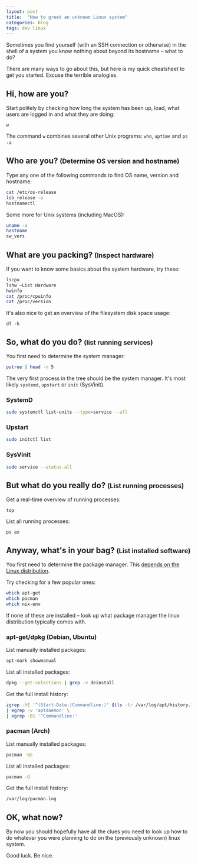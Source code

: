 ```yaml
---
layout: post
title:  "How to greet an unknown Linux system"
categories: blog
tags: dev linux
---
```


Sometimes you find yourself (with an SSH connection or otherwise) in the shell of a system you know nothing about beyond its hostname – what to do?

There are many ways to go about this, but here is my quick cheatsheet to get you started. Excuse the terrible analogies.

## Hi, how are you?
Start politely by checking how long the system has been up, load, what users are logged in and what they are doing:
```
w
```
The command `w` combines several other Unix programs: `who`, `uptime` and `ps -a`.

## Who are you? <small>(Determine OS version and hostname)</small>
Type any one of the following commands to find OS name, version and hostname:
```sh
cat /etc/os-release
lsb_release -a
hostnamectl
```

Some more for Unix systems (including MacOS):
```sh
uname -a
hostname
sw_vers
```

## What are you packing? <small>(Inspect hardware)</small>

If you want to know some basics about the system hardware, try these:
```sh
lscpu
lshw –List Hardware
hwinfo
cat /proc/cpuinfo
cat /proc/version
```

It's also nice to get an overview of the filesystem disk space usage:
```
df -h
```

## So, what do you do? <small>(list running services)</small>

You first need to determine the system manager:
```sh
pstree | head -n 5
```
The very first process in the tree should be the system manager. It's most likely `systemd`, `upstart` or `init` (SysVinit).


### SystemD
```sh
sudo systemctl list-units --type=service --all
```

### Upstart
```sh
sudo initctl list
```

### SysVinit
```sh
sudo service --status-all
```

## But what do you really do? <small>(List running processes)</small>
Get a real-time overview of running processes:
```
top
```

List all running processes:
```
ps ax
```


## Anyway, what's in your bag? <small>(List installed software)</small>

You first need to determine the package manager. This [depends on the Linux distribution](https://en.wikipedia.org/wiki/List_of_software_package_management_systems#Linux).

Try checking for a few popular ones:
```sh
which apt-get
which pacman
which nix-env
```
If none of these are installed – look up what package manager the linux distribution typically comes with.

### apt-get/dpkg (Debian, Ubuntu)
List manually installed packages:
```sh
apt-mark showmanual
```

List all installed packages:
```sh
dpkg --get-selections | grep -v deinstall
```

Get the full install history:
```sh
zgrep -hE '^(Start-Date:|Commandline:)' $(ls -tr /var/log/apt/history.log*.gz ) \
| egrep -v 'aptdaemon' \
| egrep -B1 '^Commandline:'
```

### pacman (Arch)
List manually installed packages:
```sh
pacman -Qe
```

List all installed packages:
```sh
pacman -Q
```

Get the full install history:
```sh
/var/log/pacman.log
```

## OK, what now?

By now you should hopefully have all the clues you need to look up how to do whatever you were planning to do on the (previously unknown) linux system. 

Good luck. Be nice.